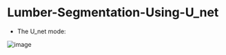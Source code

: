 # Lumber-Segmentation-Using-U_net

* The U_net mode:

![image](https://github.com/ponpon010548/Lumber-Segmentation-Using-U-net/blob/master/model.png)
